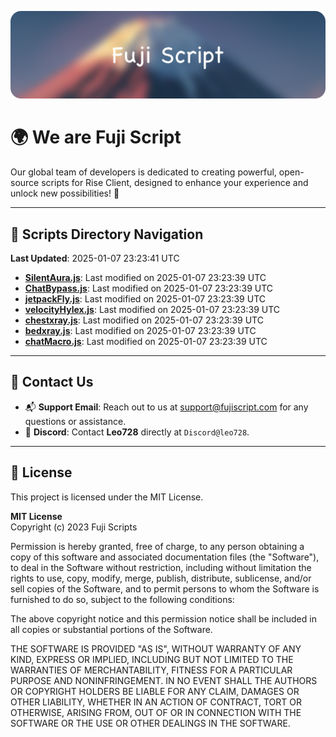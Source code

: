 ![Banner](.github/b.webp)

# 🌍 **We are Fuji Script**

Our global team of developers is dedicated to creating powerful, open-source scripts for Rise Client, designed to enhance your experience and unlock new possibilities! 🌟

---
<!-- SCRIPTS_NAVIGATION_START -->
## 📂 **Scripts Directory Navigation**

**Last Updated**: 2025-01-07 23:23:41 UTC

- **[SilentAura.js](scripts/SilentAura.js)**: Last modified on 2025-01-07 23:23:39 UTC
- **[ChatBypass.js](scripts/ChatBypass.js)**: Last modified on 2025-01-07 23:23:39 UTC
- **[jetpackFly.js](scripts/jetpackFly.js)**: Last modified on 2025-01-07 23:23:39 UTC
- **[velocityHylex.js](scripts/velocityHylex.js)**: Last modified on 2025-01-07 23:23:39 UTC
- **[chestxray.js](scripts/chestxray.js)**: Last modified on 2025-01-07 23:23:39 UTC
- **[bedxray.js](scripts/bedxray.js)**: Last modified on 2025-01-07 23:23:39 UTC
- **[chatMacro.js](scripts/chatMacro.js)**: Last modified on 2025-01-07 23:23:39 UTC

<!-- SCRIPTS_NAVIGATION_END -->

---

## 💬 **Contact Us**  
- 📬 **Support Email**: Reach out to us at [support@fujiscript.com](mailto:support@fujiscript.com) for any questions or assistance.  
- 💬 **Discord**: Contact **Leo728** directly at `Discord@leo728`.

---

## 📜 **License**

This project is licensed under the MIT License.  

**MIT License**  
Copyright (c) 2023 Fuji Scripts  

Permission is hereby granted, free of charge, to any person obtaining a copy of this software and associated documentation files (the "Software"), to deal in the Software without restriction, including without limitation the rights to use, copy, modify, merge, publish, distribute, sublicense, and/or sell copies of the Software, and to permit persons to whom the Software is furnished to do so, subject to the following conditions:  

The above copyright notice and this permission notice shall be included in all copies or substantial portions of the Software.  

THE SOFTWARE IS PROVIDED "AS IS", WITHOUT WARRANTY OF ANY KIND, EXPRESS OR IMPLIED, INCLUDING BUT NOT LIMITED TO THE WARRANTIES OF MERCHANTABILITY, FITNESS FOR A PARTICULAR PURPOSE AND NONINFRINGEMENT. IN NO EVENT SHALL THE AUTHORS OR COPYRIGHT HOLDERS BE LIABLE FOR ANY CLAIM, DAMAGES OR OTHER LIABILITY, WHETHER IN AN ACTION OF CONTRACT, TORT OR OTHERWISE, ARISING FROM, OUT OF OR IN CONNECTION WITH THE SOFTWARE OR THE USE OR OTHER DEALINGS IN THE SOFTWARE.  
